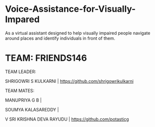 # Voice-Assistance-for-Visually-Impared
As a virtual assistant designed to help visually impaired people navigate around places and identify individuals in front of them.

# TEAM:  FRIENDS146
TEAM LEADER:   

SHRIGOWRI S KULKARNI        |  https://github.com/shrigowrikulkarni

TEAM MATES:    

MANUPRIYA G B               | 

SOUMYA KALASAREDDY          | 

V SRI KRISHNA DEVA RAYUDU   |   https://github.com/potasticg
